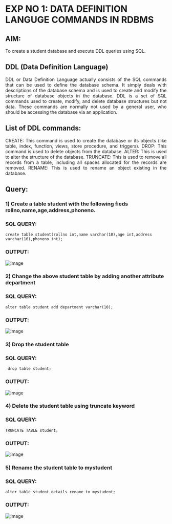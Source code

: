# EXP NO 1: DATA DEFINITION LANGUGE COMMANDS IN RDBMS

## AIM:
To create a student database and execute DDL queries using SQL.


## DDL (Data Definition Language)
<div align="justify">
DDL or Data Definition Language actually consists of the SQL commands that can be used to define the database schema. It simply deals with descriptions of the database schema and is used to create and modify the structure of database objects in the database. DDL is a set of SQL commands used to create, modify, and delete database structures but not data. These commands are normally not used by a general user, who should be accessing the database via an application.
</div>
 
## List of DDL commands: 
<div align="justify">
CREATE: This command is used to create the database or its objects (like table, index, function, views, store procedure, and triggers).
DROP: This command is used to delete objects from the database.
ALTER: This is used to alter the structure of the database.
TRUNCATE: This is used to remove all records from a table, including all spaces allocated for the records are removed.
RENAME: This is used to rename an object existing in the database.
</div>

## Query:
### 1) Create a table student with the following fieds rollno,name,age,address,phoneno.

### SQL QUERY:
``create table student(rollno int,name varchar(10),age int,address varchar(16),phoneno int);``


### OUTPUT:
![image](https://github.com/vidhyasrikachapalayam/F2_DBMS/assets/119477552/7ad3f674-24aa-4ba6-b3c4-7f39807f05ef)


### 2) Change the above student table by adding another attribute department

### SQL QUERY: 
``alter table student add department varchar(10);``

### OUTPUT:
![image](https://github.com/vidhyasrikachapalayam/F2_DBMS/assets/119477552/401fb920-e013-40f0-b4f6-e865e799a2c8)


### 3) Drop the student table
 
### SQL QUERY: 
`` drop table student;``

### OUTPUT:
![image](https://github.com/vidhyasrikachapalayam/F2_DBMS/assets/119477552/a874af37-2666-4bb1-9b0f-c5daec568cea)

### 4) Delete the student table using truncate keyword

### SQL QUERY: 
``TRUNCATE TABLE student;``

### OUTPUT:
![image](https://github.com/vidhyasrikachapalayam/F2_DBMS/assets/119477552/dea0d717-60db-4512-82b8-94f68b393c42)

### 5) Rename the student table to mystudent

### SQL QUERY: 
``alter table student_details rename to mystudent;``

### OUTPUT:

![image](https://github.com/vidhyasrikachapalayam/F2_DBMS/assets/119477552/40122519-3b7c-4ad8-b450-8f7d9d181d1c)
